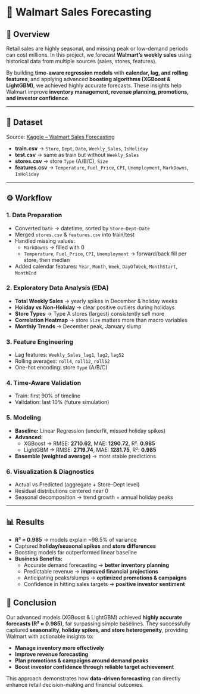 
# 🛒 Walmart Sales Forecasting

## 📌 Overview

Retail sales are highly seasonal, and missing peak or low-demand periods can cost millions. In this project, we forecast **Walmart’s weekly sales** using historical data from multiple sources (sales, stores, features).

By building **time-aware regression models** with **calendar, lag, and rolling features**, and applying advanced **boosting algorithms (XGBoost & LightGBM)**, we achieved highly accurate forecasts. These insights help Walmart improve **inventory management, revenue planning, promotions, and investor confidence**.

---

## 📂 Dataset

Source: [Kaggle – Walmart Sales Forecasting](https://www.kaggle.com/c/walmart-recruiting-store-sales-forecasting)

- **train.csv** → `Store`, `Dept`, `Date`, `Weekly_Sales`, `IsHoliday`
- **test.csv** → same as train but without `Weekly_Sales`
- **stores.csv** → store `Type` (A/B/C), `Size`
- **features.csv** → `Temperature`, `Fuel_Price`, `CPI`, `Unemployment`, `MarkDowns`, `IsHoliday`

---

## ⚙️ Workflow

### 1. Data Preparation

- Converted `Date` → datetime, sorted by `Store–Dept–Date`
- Merged `stores.csv` & `features.csv` into train/test
- Handled missing values:
  - `MarkDowns` → filled with 0
  - `Temperature`, `Fuel_Price`, `CPI`, `Unemployment` → forward/back fill per store, then median
- Added calendar features: `Year`, `Month`, `Week`, `DayOfWeek`, `MonthStart`, `MonthEnd`

### 2. Exploratory Data Analysis (EDA)

- **Total Weekly Sales** → yearly spikes in December & holiday weeks
- **Holiday vs Non-Holiday** → clear positive outliers during holidays
- **Store Types** → Type A stores (largest) consistently sell more
- **Correlation Heatmap** → store `Size` matters more than macro variables
- **Monthly Trends** → December peak, January slump

### 3. Feature Engineering

- Lag features: `Weekly_Sales_lag1`, `lag2`, `lag52`
- Rolling averages: `roll4`, `roll12`, `roll52`
- One-hot encoding: store `Type` (A/B/C)

### 4. Time-Aware Validation

- Train: first 90% of timeline
- Validation: last 10% (future simulation)

### 5. Modeling

- **Baseline:** Linear Regression (underfit, missed holiday spikes)
- **Advanced:**
  - XGBoost → RMSE: **2710.62**, MAE: **1290.72**, R²: **0.985**
  - LightGBM → RMSE: **2719.74**, MAE: **1281.75**, R²: **0.985**
- **Ensemble (weighted average)** → most stable predictions

### 6. Visualization & Diagnostics

- Actual vs Predicted (aggregate + Store–Dept level)
- Residual distributions centered near 0
- Seasonal decomposition → trend growth + annual holiday peaks

---

## 📊 Results

- **R² ≈ 0.985** → models explain ~98.5% of variance
- Captured **holiday/seasonal spikes** and **store differences**
- Boosting models far outperformed linear baseline
- **Business Benefits:**
  - Accurate demand forecasting → **better inventory planning**
  - Predictable revenue → **improved financial projections**
  - Anticipating peaks/slumps → **optimized promotions & campaigns**
  - Confidence in hitting sales targets → **positive investor sentiment**

## 📌 Conclusion

Our advanced models (XGBoost & LightGBM) achieved **highly accurate forecasts (R² ≈ 0.985)**, far surpassing simple baselines. They successfully captured **seasonality, holiday spikes, and store heterogeneity**, providing Walmart with actionable insights to:

- **Manage inventory more effectively**
- **Improve revenue forecasting**
- **Plan promotions & campaigns around demand peaks**
- **Boost investor confidence through reliable target achievement**

This approach demonstrates how **data-driven forecasting** can directly enhance retail decision-making and financial outcomes.
